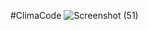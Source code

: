 #ClimaCode
![Screenshot (51)](https://github.com/user-attachments/assets/a9505593-f844-4fea-bf19-6c1532216ffa)
